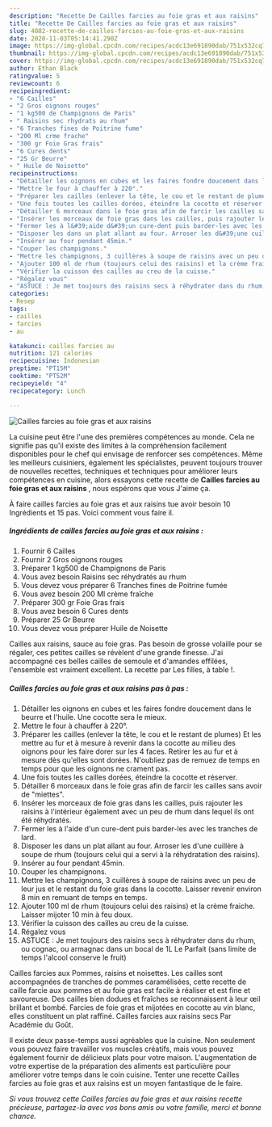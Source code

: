```yaml
---
description: "Recette De Cailles farcies au foie gras et aux raisins"
title: "Recette De Cailles farcies au foie gras et aux raisins"
slug: 4082-recette-de-cailles-farcies-au-foie-gras-et-aux-raisins
date: 2020-11-03T05:14:41.290Z
image: https://img-global.cpcdn.com/recipes/acdc13e691890dab/751x532cq70/cailles-farcies-au-foie-gras-et-aux-raisins-photo-principale-de-la-recette.jpg
thumbnail: https://img-global.cpcdn.com/recipes/acdc13e691890dab/751x532cq70/cailles-farcies-au-foie-gras-et-aux-raisins-photo-principale-de-la-recette.jpg
cover: https://img-global.cpcdn.com/recipes/acdc13e691890dab/751x532cq70/cailles-farcies-au-foie-gras-et-aux-raisins-photo-principale-de-la-recette.jpg
author: Ethan Black
ratingvalue: 5
reviewcount: 6
recipeingredient:
- "6 Cailles"
- "2 Gros oignons rouges"
- "1 kg500 de Champignons de Paris"
- " Raisins sec rhydrats au rhum"
- "6 Tranches fines de Poitrine fume"
- "200 Ml crme frache"
- "300 gr Foie Gras frais"
- "6 Cures dents"
- "25 Gr Beurre"
- " Huile de Noisette"
recipeinstructions:
- "Détailler les oignons en cubes et les faires fondre doucement dans le beurre et l&#39;huile. Une cocotte sera le mieux."
- "Mettre le four à chauffer à 220°."
- "Préparer les cailles (enlever la tête, le cou et le restant de plumes) Et les mettre au fur et à mesure à revenir dans la cocotte au milieu des oignons pour les faire dorer sur les 4 faces. Retirer les au fur et à mesure dès qu&#39;elles sont dorées. N&#39;oubliez pas de remuez de temps en temps pour que les oignons ne crament pas."
- "Une fois toutes les cailles dorées, éteindre la cocotte et réserver."
- "Détailler 6 morceaux dans le foie gras afin de farcir les cailles sans avoir de &#34;miettes&#34;."
- "Insérer les morceaux de foie gras dans les cailles, puis rajouter les raisins à l&#39;intérieur également avec un peu de rhum dans lequel ils ont été réhydratés."
- "Fermer les à l&#39;aide d&#39;un cure-dent puis barder-les avec les tranches de lard."
- "Disposer les dans un plat allant au four. Arroser les d&#39;une cuillère à soupe de rhum (toujours celui qui a servi à la réhydratation des raisins)."
- "Insérer au four pendant 45min."
- "Couper les champignons."
- "Mettre les champignons, 3 cuillères à soupe de raisins avec un peu de leur jus et le restant du foie gras dans la cocotte. Laisser revenir environ 8 min en remuant de temps en temps."
- "Ajouter 100 ml de rhum (toujours celui des raisins) et la crème fraiche. Laisser mijoter 10 min à feu doux."
- "Vérifier la cuisson des cailles au creu de la cuisse."
- "Régalez vous"
- "ASTUCE : Je met toujours des raisins secs à réhydrater dans du rhum, ou cognac, ou armagnac dans un bocal de 1L Le Parfait (sans limite de temps l&#39;alcool conserve le fruit)"
categories:
- Resep
tags:
- cailles
- farcies
- au

katakunci: cailles farcies au 
nutrition: 121 calories
recipecuisine: Indonesian
preptime: "PT15M"
cooktime: "PT52M"
recipeyield: "4"
recipecategory: Lunch

---
```



![Cailles farcies au foie gras et aux raisins](https://img-global.cpcdn.com/recipes/acdc13e691890dab/751x532cq70/cailles-farcies-au-foie-gras-et-aux-raisins-photo-principale-de-la-recette.jpg)

La cuisine peut être l'une des premières compétences au monde. Cela ne signifie pas qu'il existe des limites à la compréhension facilement disponibles pour le chef qui envisage de renforcer ses compétences. Même les meilleurs cuisiniers, également les spécialistes, peuvent toujours trouver de nouvelles recettes, techniques et techniques pour améliorer leurs compétences en cuisine, alors essayons cette recette de <strong> Cailles farcies au foie gras et aux raisins </strong>, nous espérons que vous J'aime ça.

<!--inarticleads1-->

À faire cailles farcies au foie gras et aux raisins tue avoir besoin 10 Ingrédients et 15 pas. Voici comment vous faire il.

##### Ingrédients de cailles farcies au foie gras et aux raisins :

1. Fournir 6 Cailles
1. Fournir 2 Gros oignons rouges
1. Préparer 1 kg500 de Champignons de Paris
1. Vous avez besoin  Raisins sec réhydratés au rhum
1. Vous devez vous préparer 6 Tranches fines de Poitrine fumée
1. Vous avez besoin 200 Ml crème fraîche
1. Préparer 300 gr Foie Gras frais
1. Vous avez besoin 6 Cures dents
1. Préparer 25 Gr Beurre
1. Vous devez vous préparer  Huile de Noisette


Cailles aux raisins, sauce au foie gras. Pas besoin de grosse volaille pour se régaler, ces petites cailles se révèlent d&#39;une grande finesse. J&#39;ai accompagné ces belles cailles de semoule et d&#39;amandes effilées, l&#39;ensemble est vraiment excellent. La recette par Les filles, à table !. 

<!--inarticleads2-->

##### Cailles farcies au foie gras et aux raisins pas à pas :

1. Détailler les oignons en cubes et les faires fondre doucement dans le beurre et l&#39;huile. Une cocotte sera le mieux.
1. Mettre le four à chauffer à 220°.
1. Préparer les cailles (enlever la tête, le cou et le restant de plumes) Et les mettre au fur et à mesure à revenir dans la cocotte au milieu des oignons pour les faire dorer sur les 4 faces. Retirer les au fur et à mesure dès qu&#39;elles sont dorées. N&#39;oubliez pas de remuez de temps en temps pour que les oignons ne crament pas.
1. Une fois toutes les cailles dorées, éteindre la cocotte et réserver.
1. Détailler 6 morceaux dans le foie gras afin de farcir les cailles sans avoir de &#34;miettes&#34;.
1. Insérer les morceaux de foie gras dans les cailles, puis rajouter les raisins à l&#39;intérieur également avec un peu de rhum dans lequel ils ont été réhydratés.
1. Fermer les à l&#39;aide d&#39;un cure-dent puis barder-les avec les tranches de lard.
1. Disposer les dans un plat allant au four. Arroser les d&#39;une cuillère à soupe de rhum (toujours celui qui a servi à la réhydratation des raisins).
1. Insérer au four pendant 45min.
1. Couper les champignons.
1. Mettre les champignons, 3 cuillères à soupe de raisins avec un peu de leur jus et le restant du foie gras dans la cocotte. Laisser revenir environ 8 min en remuant de temps en temps.
1. Ajouter 100 ml de rhum (toujours celui des raisins) et la crème fraiche. Laisser mijoter 10 min à feu doux.
1. Vérifier la cuisson des cailles au creu de la cuisse.
1. Régalez vous
1. ASTUCE : Je met toujours des raisins secs à réhydrater dans du rhum, ou cognac, ou armagnac dans un bocal de 1L Le Parfait (sans limite de temps l&#39;alcool conserve le fruit)


Cailles farcies aux Pommes, raisins et noisettes. Les cailles sont accompagnées de tranches de pommes caramélisées, cette recette de caille farcie aux pommes et au foie gras est facile à réaliser et est fine et savoureuse. Des cailles bien dodues et fraîches se reconnaissent à leur œil brillant et bombé. Farcies de foie gras et mijotées en cocotte au vin blanc, elles constituent un plat raffiné. Cailles farcies aux raisins secs Par Académie du Goût. 

<!--inarticleads1-->

<p>
Il existe deux passe-temps aussi agréables que la cuisine. Non seulement vous pouvez faire travailler vos muscles créatifs, mais vous pouvez également fournir de délicieux plats pour votre maison. L'augmentation de votre expertise de la préparation des aliments est particulière pour améliorer votre temps dans le coin cuisine. Tenter une recette Cailles farcies au foie gras et aux raisins est un moyen fantastique de le faire.
</p>

<p>
<i>Si vous trouvez cette Cailles farcies au foie gras et aux raisins recette précieuse, partagez-la avec vos bons amis ou votre famille, merci et bonne chance.</i>
</p>
